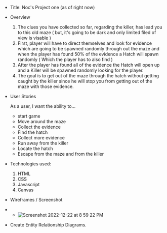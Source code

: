 * Title: Noc's Project one (as of right now)


* Overview
   
    1. The clues you have collected so far, regarding the killer, has lead you to this old maze ( but, it's going to be dark and only limited filed of view is visable )
    2. First, player will have to direct themselves and look for evidence which are going to be spawned randomly through out the maze and when the player has found 50% of the evidence a Hatch will spawn randomly ( Which the player has to also find )
    3. After the player has found all of the evidence the Hatch will open up and a Killer will be spawned randomly looking for the player.
    4. The goal is to get out of the maze through the hatch without getting caught by the killer since he will stop you from getting out of the maze with those evidence.

* User Stories
   
   As a user, I want the ability to...
    - start game
    - Move around the maze
    - Collect the evidence
    - Find the hatch
    - Collect more evidence
    - Run away from the killer
    - Locate the hatch 
    - Escape from the maze and from the killer

* Technologies used:
    
    1. HTML
    2. CSS
    3. Javascript
    4. Canvas

* Wireframes / Screenshot
* 
    - ![Screenshot 2022-12-22 at 8 59 22 PM](https://user-images.githubusercontent.com/120142329/209256034-862e7c37-eaa5-4782-b8bb-e3a9862ddfea.png)




* Create Entity Relationship Diagrams.


